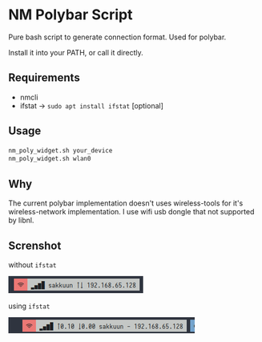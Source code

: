 # NM Polybar Script

Pure bash script to generate connection format. Used for polybar.

Install it into your PATH, or call it directly.

## Requirements

- nmcli
- ifstat -> `sudo apt install ifstat` [optional]

## Usage
```bash
nm_poly_widget.sh your_device
nm_poly_widget.sh wlan0
```

## Why

The current polybar implementation doesn't uses wireless-tools for it's wireless-network implementation. I use wifi usb dongle that not supported by libnl.


## Screnshot

without `ifstat`

![ss](screenshot.png)

using `ifstat`

![using ifstat](using_ifstat.png)